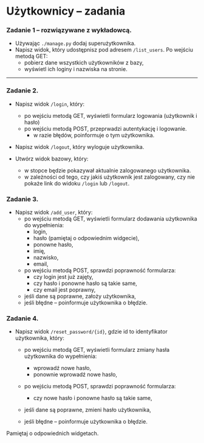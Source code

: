 # Użytkownicy &ndash; zadania

### Zadanie 1 &ndash; rozwiązywane z wykładowcą.

* Używając `./manage.py` dodaj superużytkownika.
* Napisz widok, który udostępnisz pod adresem `/list_users`. Po wejściu metodą GET:
    * pobierz dane wszystkich użytkowników z bazy,
    * wyświetl ich loginy i nazwiska na stronie.

---

### Zadanie 2.
* Napisz widok `/login`, który:
    * po wejściu metodą GET, wyświetli formularz logowania (użytkownik i hasło)
    * po wejściu metodą POST, przeprwadzi autentykację i logowanie.
        * w razie błędów, poinformuje o tym użytkownika. 

* Napisz widok `/logout`, który wyloguje użytkownika. 

* Utwórz widok bazowy, który:
    * w stopce będzie pokazywał aktualnie zalogowanego użytkownika.
    * w zależności od tego, czy jakiś użytkownik jest zalogowany, czy nie pokaże link do widoku `/login` lub `/logout`.


### Zadanie 3.
* Napisz widok `/add_user`, który:
    * po wejściu metodą GET, wyświetli formularz dodawania użytkownika do wypełnienia:
        * login,
        * hasło (pamiętaj o odpowiednim widgecie),
        * ponowne hasło,
        * imię,
        * nazwisko,
        * email,
    * po wejściu metodą POST, sprawdzi poprawność formularza:
        * czy login jest już zajęty,
        * czy hasło i ponowne hasło są takie same,
        * czy email jest poprawny,
    * jeśli dane są poprawne, założy użytkownika,
    * jeśli błędne &ndash; poinformuje użytkownika o błędzie.

### Zadanie 4.
* Napisz widok `/reset_password/{id}`, gdzie id to identyfikator użytkownika, który:
    * po wejściu metodą GET, wyświetli formularz zmiany hasła użytkownika do wypełnienia:
        * wprowadź nowe hasło,
        * ponownie wprowadź nowe hasło,
    * po wejściu metodą POST, sprawdzi poprawność formularza:
        * czy nowe hasło i ponowne hasło są takie same,

    * jeśli dane są poprawne, zmieni hasło użytkownika,
    * jeśli błędne &ndash; poinformuje użytkownika o błędzie.

Pamiętaj o odpowiednich widgetach.


